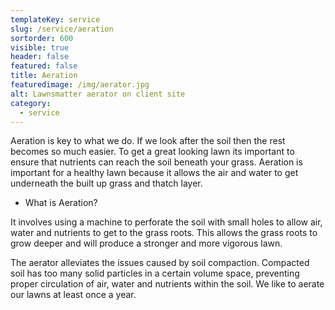 ```yaml
---
templateKey: service
slug: /service/aeration
sortorder: 600
visible: true
header: false
featured: false
title: Aeration
featuredimage: /img/aerator.jpg
alt: Lawnsmatter aerator on client site
category:
  - service
---
```

Aeration is key to what we do.  If we look after the soil then the rest becomes so much easier.  To get a great looking lawn its important to ensure that nutrients can reach the soil beneath your grass.  Aeration is important for a healthy lawn because it allows the air and water to get underneath the built up grass and thatch layer.

- What is Aeration? 

It involves using a machine to perforate the soil with small holes to allow air, water and nutrients to get to the grass roots.  This allows the grass roots to grow deeper and will produce a stronger and more vigorous lawn.  

The aerator alleviates the issues caused by soil compaction.  Compacted soil has too many solid particles in a certain volume space, preventing proper circulation of air, water and nutrients within the soil.   We like to aerate our lawns at least once a year.
